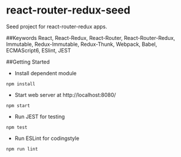 # react-router-redux-seed
Seed project for react-router-redux apps. 

##Keywords 
React,
React-Redux,
React-Router,
React-Router-Redux,
Immutable,
Redux-Immutable,
Redux-Thunk,
Webpack,
Babel, 
ECMAScript6, 
ESlint,
JEST

##Getting Started
* Install dependent module

```shell
npm install
```

* Start web server at http://localhost:8080/

```shell
npm start
```

* Run JEST for testing

```shell
npm test
```

* Run ESLint for codingstyle

```shell
npm run lint
```
